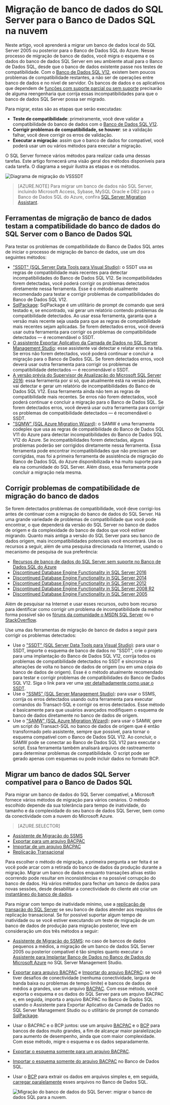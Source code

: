 <properties
   pageTitle="Migração de banco de dados do SQL Server para o Banco de Dados SQL | Microsoft Azure"
   description="Saiba mais sobre a migração de banco de dados do SQL Server local para o Banco de Dados SQL do Azure na nuvem. Use ferramentas de migração do banco de dados para testar a compatibilidade antes da migração do banco de dados."
   keywords="migração de banco de dados, migração de banco de dados do sql server, ferramentas de migração de banco de dados, migrar banco de dados, migrar banco de dados sql"
   services="sql-database"
   documentationCenter=""
   authors="carlrabeler"
   manager="jhubbard"
   editor=""/>

<tags
   ms.service="sql-database"
   ms.devlang="NA"
   ms.topic="article"
   ms.tgt_pltfrm="NA"
   ms.workload="data-management"
   ms.date="03/22/2016"
   ms.author="carlrab"/>

# Migração de banco de dados do SQL Server para o Banco de Dados SQL na nuvem

Neste artigo, você aprenderá a migrar um banco de dados local do SQL Server 2005 ou posterior para o Banco de Dados SQL do Azure. Nesse processo de migração de banco de dados, você migra o esquema e os dados do banco de dados SQL Server em seu ambiente atual para o Banco de Dados SQL, desde que o banco de dados existente passe nos testes de compatibilidade. Com o [Banco de Dados SQL V12](sql-database-v12-whats-new.md), existem bem poucos problemas de compatibilidade restantes, a não ser de operações entre banco de dados e no nível de servidor. Os bancos de dados e os aplicativos que dependem de [funções com suporte parcial ou sem suporte](sql-database-transact-sql-information.md) precisarão de alguma reengenharia que corrija essas incompatibilidades para que o banco de dados SQL Server possa ser migrado.

Para migrar, estas são as etapas que serão executadas:

- **Teste de compatibilidade**: primeiramente, você deve validar a compatibilidade do banco de dados com o [Banco de Dados SQL V12](sql-database-v12-whats-new.md). 
- **Corrigir problemas de compatibilidade, se houver**: se a validação falhar, você deve corrigir os erros de validação.  
- **Executar a migração**: assim que o banco de dados for compatível, você poderá usar um ou vários métodos para executar a migração. 

O SQL Server fornece vários métodos para realizar cada uma dessas tarefas. Este artigo fornecerá uma visão geral dos métodos disponíveis para cada tarefa. O diagrama a seguir ilustra as etapas e os métodos.

  ![Diagrama de migração do VSSSDT](./media/sql-database-cloud-migrate/03VSSSDTDiagram.png)
  
 > [AZURE.NOTE] Para migrar um banco de dados não SQL Server, incluindo Microsoft Access, Sybase, MySQL Oracle e DB2 para o Banco de Dados SQL do Azure, confira [SQL Server Migration Assistant](http://blogs.msdn.com/b/ssma/).

## Ferramentas de migração de banco de dados testam a compatibilidade do banco de dados do SQL Server com o Banco de Dados SQL

Para testar os problemas de compatibilidade do Banco de Dados SQL antes de iniciar o processo de migração de banco de dados, use um dos seguintes métodos:

- ["SSDT" (SQL Server Data Tools para Visual Studio)](sql-database-cloud-migrate-fix-compatibility-issues-ssdt.md): o SSDT usa as regras de compatibilidade mais recentes para detectar incompatibilidades do Banco de Dados SQL V12. Se incompatibilidades forem detectadas, você poderá corrigir os problemas detectados diretamente nessa ferramenta. Esse é o método atualmente recomendado para testar e corrigir problemas de compatibilidades do Banco de Dados SQL V12. 
- [SqlPackage](sql-database-cloud-migrate-determine-compatibility-sqlpackage.md): SqlPackage é um utilitário de prompt de comando que será testado e, se encontrado, vai gerar um relatório contendo problemas de compatibilidade detectados. Ao usar essa ferramenta, garanta que a versão mais recente seja usada para que as regras de compatibilidade mais recentes sejam aplicadas. Se forem detectados erros, você deverá usar outra ferramenta para corrigir os problemas de compatibilidade detectados — é recomendável o SSDT.  
- [O assistente Exportar Aplicativo da Camada de Dados no SQL Server Management Studio](sql-database-cloud-migrate-determine-compatibility-ssms.md): esse assistente vai detectar e relatar erros na tela. Se erros não forem detectados, você poderá continuar e concluir a migração para o Banco de Dados SQL. Se forem detectados erros, você deverá usar outra ferramenta para corrigir os problemas de compatibilidade detectados — é recomendável o SSDT.
- [A versão prévia do Supervisor de Atualização do Microsoft SQL Server 2016](http://www.microsoft.com/download/details.aspx?id=48119): essa ferramenta por si só, que atualmente está na versão prévia, vai detectar e gerar um relatório de incompatibilidades do Banco de Dados SQL V12. Essa ferramenta ainda não tem as regras de compatibilidade mais recentes. Se erros não forem detectados, você poderá continuar e concluir a migração para o Banco de Dados SQL. Se forem detectados erros, você deverá usar outra ferramenta para corrigir os problemas de compatibilidade detectados — é recomendável o SSDT. 
- ["SQMW" (SQL Azure Migration Wizard)](sql-database-cloud-migrate-fix-compatibility-issues.md): o SAMW é uma ferramenta codeplex que usa as regras de compatibilidade do Banco de Dados SQL V11 do Azure para detectar incompatibilidades do Banco de Dados SQL V12 do Azure. Se incompatibilidades forem detectadas, alguns problemas poderão ser corrigidos diretamente nessa ferramenta. Essa ferramenta pode encontrar incompatibilidades que não precisam ser corrigidas, mas foi a primeira ferramenta de assistência de migração do Banco de Dados SQL do Azure disponibilizada e há muito suporte para ela na comunidade do SQL Server. Além disso, essa ferramenta pode concluir a migração nela mesma. 

## Corrigir problemas de compatibilidade de migração do banco de dados

Se forem detectados problemas de compatibilidade, você deve corrigi-los antes de continuar com a migração do banco de dados do SQL Server. Há uma grande variedade de problemas de compatibilidade que você pode encontrar, o que dependerá da versão do SQL Server no banco de dados de origem e da complexidade do banco de dados que você estiver migrando. Quanto mais antiga a versão do SQL Server para seu banco de dados origem, mais incompatibilidades potenciais você encontrará. Use os recursos a seguir, além de uma pesquisa direcionada na Internet, usando o mecanismo de pesquisa de sua preferência:

- [Recursos de banco de dados do SQL Server sem suporte no Banco de Dados SQL do Azure](sql-database-transact-sql-information.md)
- [Discontinued Database Engine Functionality in SQL Server 2016](https://msdn.microsoft.com/library/ms144262%28v=sql.130%29)
- [Discontinued Database Engine Functionality in SQL Server 2014](https://msdn.microsoft.com/library/ms144262%28v=sql.120%29)
- [Discontinued Database Engine Functionality in SQL Server 2012](https://msdn.microsoft.com/library/ms144262%28v=sql.110%29)
- [Discontinued Database Engine Functionality in SQL Server 2008 R2](https://msdn.microsoft.com/library/ms144262%28v=sql.105%29)
- [Discontinued Database Engine Functionality in SQL Server 2005](https://msdn.microsoft.com/library/ms144262%28v=sql.90%29)

Além de pesquisar na Internet e usar esses recursos, outro bom recurso para identificar como corrigir um problema de incompatibilidade da melhor forma possível são os [fóruns da comunidade o MSDN SQL Server](https://social.msdn.microsoft.com/Forums/sqlserver/home?category=sqlserver) ou o [StackOverflow](http://stackoverflow.com/).

Use uma das ferramentas de migração de banco de dados a seguir para corrigir os problemas detectados:

- Use o ["SSDT" (SQL Server Data Tools para Visual Studio)](sql-database-cloud-migrate-fix-compatibility-issues-ssdt.md): para usar o SSDT, importe o esquema de banco de dados no "SSDT", crie o projeto para uma implantação do Banco de Dados SQL V12, corrija todos os problemas de compatibilidade detectados no SSDT e sincronize as alterações de volta no banco de dados de origem (ou em uma cópia do banco de dados de origem). Esse é o método atualmente recomendado para testar e corrigir problemas de compatibilidades do Banco de Dados SQL V12. Siga o link para ver uma [ver detalhadamente como usar o SSDT](sql-database-cloud-migrate-fix-compatibility-issues-ssdt.md).
- Use o ["SSMS" (SQL Server Management Studio)](sql-database-cloud-migrate-fix-compatibility-issues-ssms.md): para usar o SSMS, corrija os erros detectados usando outra ferramenta para executar comandos do Transact-SQL e corrigir os erros detectados. Esse método é basicamente para que usuários avançados modifiquem o esquema de banco de dados diretamente no banco de dados de origem. 
- Use o ["SAMW" (SQL Azure Migration Wizard)](sql-database-cloud-migrate-fix-compatibility-issues.md): para usar o SAMW, gere um script do Transact-SQL no banco de dados de origem que é então transformado pelo assistente, sempre que possível, para tornar o esquema compatível com o Banco de Dados SQL V12. Ao concluir, o SAMW pode se conectar ao Banco de Dados SQL V12 para executar o script. Essa ferramenta também analisará arquivos de rastreamento para determinar problemas de compatibilidade. O script pode ser gerado apenas com esquemas ou pode incluir dados no formato BCP.

## Migrar um banco de dados SQL Server compatível para o Banco de Dados SQL

Para migrar um banco de dados do SQL Server compatível, a Microsoft fornece vários métodos de migração para vários cenários. O método escolhido depende da sua tolerância para tempo de inatividade, do tamanho e da complexidade do seu banco de dados SQL Server, bem como da conectividade com a nuvem do Microsoft Azure.

> [AZURE.SELECTOR]
- [Assistente de Migração do SSMS](sql-database-cloud-migrate-compatible-using-ssms-migration-wizard.md)
- [Exportar para um arquivo BACPAC](sql-database-cloud-migrate-compatible-export-bacpac-ssms.md)
- [Importar de um arquivo BACPAC](sql-database-cloud-migrate-compatible-import-bacpac-ssms.md)
- [Replicação Transacional](sql-database-cloud-migrate-compatible-using-transactional-replication.md)

Para escolher o método de migração, a primeira pergunta a ser feita é se você pode arcar com a retirada do banco de dados da produção durante a migração. Migrar um banco de dados enquanto transações ativas estão ocorrendo pode resultar em inconsistências e na possível corrupção do banco de dados. Há vários métodos para fechar um banco de dados para novas sessões, desde desabilitar a conectividade do cliente até criar um [instantâneo do banco de dados](https://msdn.microsoft.com/library/ms175876.aspx).

Para migrar com tempo de inatividade mínimo, use a [replicação de transação do SQL Server](sql-database-cloud-migrate-compatible-using-transactional-replication.md) se seu banco de dados atender aos requisitos de replicação transacional. Se for possível suportar algum tempo de inatividade ou se você estiver executando um teste de migração de um banco de dados de produção para migração posterior, leve em consideração um dos três métodos a seguir:

- [Assistente de Migração do SSMS](sql-database-cloud-migrate-compatible-using-ssms-migration-wizard.md): no caso de bancos de dados pequenos a médios, a migração de um banco de dados SQL Server 2005 ou posterior compatível é tão simples quanto executar o [Assistente para Implantar Banco de Dados no Banco de Dados do Microsoft Azure](sql-database-cloud-migrate-compatible-using-ssms-migration-wizard.md) no SQL Server Management Studio.
- [Exportar para arquivo BACPAC](sql-database-cloud-migrate-compatible-export-bacpac-ssms.md) e [Importar do arquivo BACPAC](sql-database-cloud-migrate-compatible-import-bacpac-ssms.md): se você tiver desafios de conectividade (nenhuma conectividade, largura de banda baixa ou problemas de tempo limite) e bancos de dados de médios a grandes, use um arquivo [BACPAC](https://msdn.microsoft.com/library/ee210546.aspx#Anchor_4). Com esse método, você exporta o esquema e os dados do SQL Server para um arquivo BACPAC e, em seguida, importa o arquivo BACPAC no Banco de Dados SQL usando o Assistente para Exportar Aplicativo da Camada de Dados no SQL Server Management Studio ou o utilitário de prompt de comando [SqlPackage](https://msdn.microsoft.com/library/hh550080.aspx).
- Usar o BACPAC e o BCP juntos: use um arquivo [BACPAC](https://msdn.microsoft.com/library/ee210546.aspx#Anchor_4) e o [BCP](https://msdn.microsoft.com/library/ms162802.aspx) para bancos de dados muito grandes, a fim de alcançar maior paralelização para aumento de desempenho, ainda que com maior complexidade. Com esse método, migre o esquema e os dados separadamente.
 - [Exportar o esquema somente para um arquivo BACPAC](sql-database-cloud-migrate-compatible-export-bacpac-ssms.md).
 - [Importar o esquema somente do arquivo BACPAC](sql-database-cloud-migrate-compatible-import-bacpac-ssms.md) no Banco de Dados SQL.
 - Usar o [BCP](https://msdn.microsoft.com/library/ms162802.aspx) para extrair os dados em arquivos simples e, em seguida, [carregar paralelamente](https://technet.microsoft.com/library/dd425070.aspx) esses arquivos no Banco de Dados SQL.

	 ![Migração do banco de dados do SQL Server: migrar o banco de dados SQL para a nuvem.](./media/sql-database-cloud-migrate/01SSMSDiagram_new.png)

<!---HONumber=AcomDC_0323_2016-->